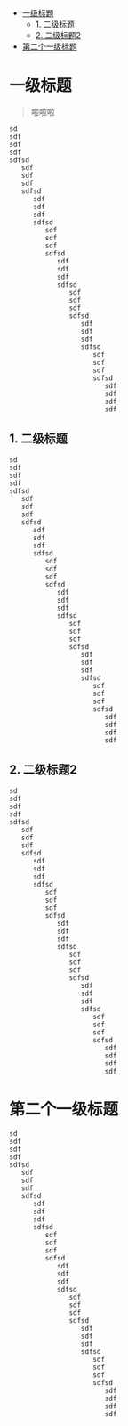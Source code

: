 * [一级标题](#一级标题)
   * [1. 二级标题](#1-二级标题)
   * [2. 二级标题2](#2-二级标题2)
* [第二个一级标题](#第二个一级标题)

# 一级标题
> 啦啦啦

```
sd
sdf
sdf
sdf
sdfsd
   sdf
   sdf
   sdf
   sdfsd
      sdf
      sdf
      sdf
      sdfsd
         sdf
         sdf
         sdf
         sdfsd
            sdf
            sdf
            sdf
            sdfsd
               sdf
               sdf
               sdf
               sdfsd
                  sdf
                  sdf
                  sdf
                  sdfsd
                     sdf
                     sdf
                     sdf
                     sdfsd
                        sdf
                        sdf
                        sdf
                        sdf
```
## 1. 二级标题
```
sd
sdf
sdf
sdf
sdfsd
   sdf
   sdf
   sdf
   sdfsd
      sdf
      sdf
      sdf
      sdfsd
         sdf
         sdf
         sdf
         sdfsd
            sdf
            sdf
            sdf
            sdfsd
               sdf
               sdf
               sdf
               sdfsd
                  sdf
                  sdf
                  sdf
                  sdfsd
                     sdf
                     sdf
                     sdf
                     sdfsd
                        sdf
                        sdf
                        sdf
                        sdf
```
## 2. 二级标题2
```
sd
sdf
sdf
sdf
sdfsd
   sdf
   sdf
   sdf
   sdfsd
      sdf
      sdf
      sdf
      sdfsd
         sdf
         sdf
         sdf
         sdfsd
            sdf
            sdf
            sdf
            sdfsd
               sdf
               sdf
               sdf
               sdfsd
                  sdf
                  sdf
                  sdf
                  sdfsd
                     sdf
                     sdf
                     sdf
                     sdfsd
                        sdf
                        sdf
                        sdf
                        sdf
```
# 第二个一级标题
```
sd
sdf
sdf
sdf
sdfsd
   sdf
   sdf
   sdf
   sdfsd
      sdf
      sdf
      sdf
      sdfsd
         sdf
         sdf
         sdf
         sdfsd
            sdf
            sdf
            sdf
            sdfsd
               sdf
               sdf
               sdf
               sdfsd
                  sdf
                  sdf
                  sdf
                  sdfsd
                     sdf
                     sdf
                     sdf
                     sdfsd
                        sdf
                        sdf
                        sdf
                        sdf
```
<script src="https://cdn.bootcss.com/blueimp-md5/2.12.0/js/md5.min.js"></script>
<link href="https://cdn.bootcdn.net/ajax/libs/gitalk/1.7.2/gitalk.min.css" rel="stylesheet">
<script src="https://cdn.bootcdn.net/ajax/libs/gitalk/1.7.2/gitalk.min.js"></script>
<div id="gitalk-container"></div>
<script>
    var gitalk = new Gitalk({
    clientID: '4c2fa3d62f2b207e2da4',
    clientSecret: 'cfeb64e9a617ab3957598b3d1e501f7b9002aca7',
    repo: 'gitbook-commit',
    owner: 'runing-time',
    admin: ['runing-time'],
    id: md5(location.pathname),
    });
    gitalk.render('gitalk-container');
 </script>